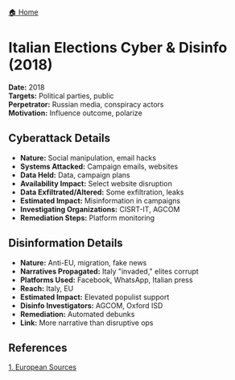 <a href="{{ '/' | relative_url }}" class="home-button">🏠 Home</a>

# Italian Elections Cyber & Disinfo (2018)

**Date:** 2018  
**Targets:** Political parties, public  
**Perpetrator:** Russian media, conspiracy actors  
**Motivation:** Influence outcome, polarize

## Cyberattack Details
- **Nature:** Social manipulation, email hacks
- **Systems Attacked:** Campaign emails, websites
- **Data Held:** Data, campaign plans
- **Availability Impact:** Select website disruption
- **Data Exfiltrated/Altered:** Some exfiltration, leaks
- **Estimated Impact:** Misinformation in campaigns
- **Investigating Organizations:** CISRT-IT, AGCOM
- **Remediation Steps:** Platform monitoring

## Disinformation Details
- **Nature:** Anti-EU, migration, fake news
- **Narratives Propagated:** Italy "invaded," elites corrupt
- **Platforms Used:** Facebook, WhatsApp, Italian press
- **Reach:** Italy, EU
- **Estimated Impact:** Elevated populist support
- **Disinfo Investigators:** AGCOM, Oxford ISD
- **Remediation:** Automated debunks
- **Link:** More narrative than disruptive ops

## References
[1. European Sources](https://www.europeansources.info/record/emmanuel-macron-aide-blames-russia-for-hacking-attempts-how-russia-hacked-the-french-election/)
